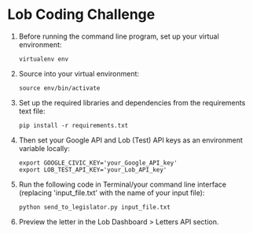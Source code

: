 # Lob Coding Challenge

1.  Before running the command line program, set up your virtual environment:

    ```
    virtualenv env
    ```

2.  Source into your virtual environment:

    ```
    source env/bin/activate
    ```

3.  Set up the required libraries and dependencies from the requirements text file:

    ```
    pip install -r requirements.txt
    ```

4.  Then set your Google API and Lob (Test) API keys as an environment variable locally:

    ```
    export GOOGLE_CIVIC_KEY='your_Google_API_key'
    export LOB_TEST_API_KEY='your_Lob_API_key'
    ```

5.  Run the following code in Terminal/your command line interface (replacing 'input_file.txt' with the name of your input file):

    ```
    python send_to_legislator.py input_file.txt
    ```

6.  Preview the letter in the Lob Dashboard > Letters API section.